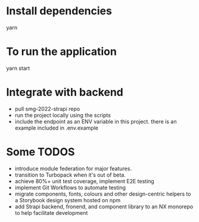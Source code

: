 # Install dependencies
yarn

# To run the application
yarn start

# Integrate with backend
-   pull smg-2022-strapi repo
-   run the project locally using the scripts
-   include the endpoint as an ENV variable in this project. there is an example included in .env.example

# Some TODOS
-   introduce module federation for major features.
-   transition to Turbopack when it's out of beta.
-   achieve 80%+ unit test coverage, implement E2E testing
-   implement Git Workflows to automate testing
-   migrate components, fonts, colours and other design-centric helpers to a Storybook design system hosted on npm
-   add Strapi backend, fronend, and component library to an NX monorepo to help facilitate development